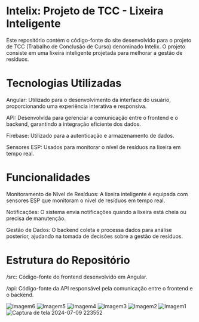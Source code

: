 # Intelix: Projeto de TCC - Lixeira Inteligente
Este repositório contém o código-fonte do site desenvolvido para o projeto de TCC (Trabalho de Conclusão de Curso) denominado Intelix. O projeto consiste em uma lixeira inteligente projetada para melhorar a gestão de resíduos.

# Tecnologias Utilizadas
Angular: Utilizado para o desenvolvimento da interface do usuário, proporcionando uma experiência interativa e responsiva.

API: Desenvolvida para gerenciar a comunicação entre o frontend e o backend, garantindo a integração eficiente dos dados.

Firebase: Utilizado para a autenticação e armazenamento de dados.

Sensores ESP: Usados para monitorar o nível de resíduos na lixeira em tempo real.

# Funcionalidades
Monitoramento de Nível de Resíduos: A lixeira inteligente é equipada com sensores ESP que monitoram o nível de resíduos em tempo real.

Notificações: O sistema envia notificações quando a lixeira está cheia ou precisa de manutenção.

Gestão de Dados: O backend coleta e processa dados para análise posterior, ajudando na tomada de decisões sobre a gestão de resíduos.


# Estrutura do Repositório
/src: Código-fonte do frontend desenvolvido em Angular.

/api: Código-fonte da API responsável pela comunicação entre o frontend e o backend.

![Imagem6](https://github.com/mateusclaudino13/Intelix/assets/175061167/c343b81d-ee01-4c66-9c6a-6f0dc825c024)
![Imagem5](https://github.com/mateusclaudino13/Intelix/assets/175061167/f70fc031-204b-44fe-8e81-48e14497b7e7)
![Imagem4](https://github.com/mateusclaudino13/Intelix/assets/175061167/ac93fb69-76c0-4e68-ae14-4e1721e5c287)
![Imagem3](https://github.com/mateusclaudino13/Intelix/assets/175061167/eb430750-ae01-4ee5-bc8c-2c3145372d66)
![Imagem2](https://github.com/mateusclaudino13/Intelix/assets/175061167/5e24afce-cc59-4a88-bccc-1ccb1b3c20b8)
![Imagem1](https://github.com/mateusclaudino13/Intelix/assets/175061167/e489525b-c1f0-45a8-8cec-83480f5a8177)
![Captura de tela 2024-07-09 223552](https://github.com/mateusclaudino13/Intelix/assets/175061167/2960b227-01ce-423c-9018-384c5215ebe8)

